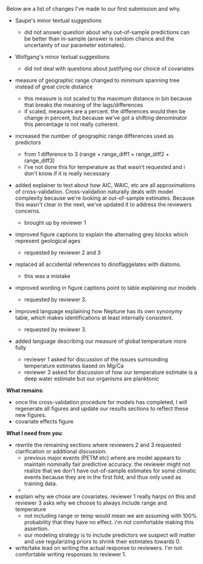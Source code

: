 Below are a list of changes I've made to our first submission and why.


- Saupe's minor textual suggestions
  - did not answer question about why out-of-sample predictions can be better than in-sample (answer is random chance and the uncertainty of our parameter estimates).
- Wolfgang's minor textual suggestions
  - did not deal with questions about justifying our choice of covariates

- measure of geographic range changed to minimum spanning tree instead of great circle distance
  - this measure is not scaled to the maximum distance in bin because that breaks the meaning of the lags/differences
  - if scaled, measures are a percent. the differences would then be change in percent, but because we've got a shifting denominator this percentage is not really coherent.

- increased the number of geographic range differences used as predictors
  - from 1 difference to 3 (range + range\_diff1 + range\_diff2 + range\_diff3)
  - I've not done this for temperature as that wasn't requested and i don't know if it is really necessary

- added explainer to text about how AIC, WAIC, etc are all approximations of cross-validation. Cross-validation naturally deals with model complexity because we're looking at out-of-sample estimates. Because this wasn't clear in the next, we've updated it to address the reviewers concerns.
  - brought up by reviewer 1

- improved figure captions to explain the alternating grey blocks which represent geological ages
  - requested by reviewer 2 and 3

- replaced all accidental references to dinoflaggelates with diatoms.
  - this was a mistake

- improved wording in figure captions point to table explaining our models
  - requested by reviewer 3.

- improved language explaining how Neptune has its own synonymy table, which makes identifications at least internally consistent.
  - requested by reviewer 3.

- added language describing our measure of global temperature more fully
  - reviewer 1 asked for discussion of the issues surrounding temperature estimates based on Mg/Ca
  - reviewer 3 asked for discussion of how our temperature estimate is a deep water estimate but our organisms are planktonic


**What remains**: 

- once the cross-validation procedure for models has completed, I will regenerate all figures and update our results sections to reflect these new figures.
- covariate effects figure



**What I need from you**: 

- rewrite the remaining sections where reviewers 2 and 3 requested clarification or additional discussion.
  - previous major events (PETM etc) where are model appears to maintain nominally fair predictive accuracy. the reviewer might not realize that we don't have out-of-sample estimates for some climatic events because they are in the first fold, and thus only used as training data.
  - 
- explain why we chose are covariates. reviewer 1 really harps on this and reviewer 3 asks why we choose to always include range and temperature
  - not including range or temp would mean we are assuming with 100% probability that they have no effect. i'm not comfortable making this assertion. 
  - our modeling strategy is to include predictors we suspect will matter and use regularizing priors to shrink their estimates towards 0.
- write/take lead on writing the actual response to reviewers. I'm not comfortable writing responses to reviewer 1.
